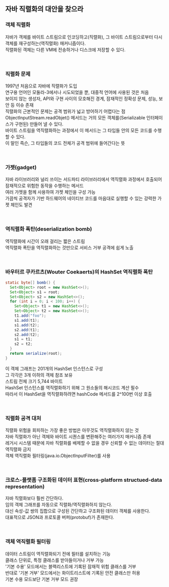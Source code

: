 ## 자바 직렬화의 대안을 찾으라

### 객체 직렬화
자바가 객체를 바이트 스트림으로 인코딩하고(직렬화), 그 바이트 스트림으로부터 다시 객체를 재구성하는(역직렬화) 매커니즘이다.  
직렬화된 객체는 다른 VM에 전송하거나 디스크에 저장할 수 있다.  

</br>

### 직렬화 문제
1997년 처음으로 자바에 직렬화가 도입  
연구용 언어인 모둘라-3에서나 시도되었을 뿐, 대중적 언어에 사용된 것은 처음  
보이지 않는 생성자, API와 구현 사이의 모호해진 경계, 잠재적인 정확성 문제, 성능, 보안 등 이슈 존재  
직렬화의 근본적인 문제는 공격 범위가 넓고 방어하기 어렵다는 점  
ObjectInputStream.readObjet() 메서드는 거의 모든 객체를(Serializable 인터페이스가 구현된) 만들어 낼 수 있다.  
바이트 스트림을 역직렬화하는 과정에서 이 메서드는 그 타입들 안의 모든 코드를 수행할 수 있다.  
이 말인 즉슨, 그 타입들의 코드 전체가 공격 범위에 들어간다는 뜻  

</br>

### 가젯(gadget)
자바 라이브러리와 널리 쓰이는 서드파티 라이브러리에서 역직렬화 과정에서 호출되어 잠재적으로 위험한 동작을 수행하는 메서드  
여러 가젯을 함께 사용하여 가젯 체인을 구성 가능  
가끔씩 공격자가 기반 하드웨어의 네이티브 코드를 마음대로 실행할 수 있는 강력한 가젯 체인도 발견  

</br>

### 역직렬화 폭탄(deserialization bomb)
역직렬화에 시간이 오래 걸리는 짧은 스트림  
역직렬화 폭탄을 역직렬화하는 것만으로 서비스 거부 공격에 쉽게 노출  

</br>

### 바우터르 쿠카르츠(Wouter Coekaerts)의 HashSet 역직렬화 폭탄
```` java
static byte[] bomb() {
  Set<Object> root = new HashSet<>();
  Set<Object> s1 = root;
  Set<Object> s2 = new HashSet<>();
  for (int i = 0; i < 100; i++) {
    Set<Object> t1 = new HashSet<>();
    Set<Object> t2 = new HashSet<>();
    t1.add("foo");
    s1.add(t1);
    s1.add(t2);
    s2.add(t1);
    s2.add(t2);
    s1 = t1;
    s2 = t2;
  }
  return serialize(root);
}
````

이 객체 그래프는 201개의 HashSet 인스턴스로 구성  
그 각각은 3개 이하의 객체 참조 보유  
스트림 전체 크기 5,744 바이트  
HashSet 인스턴스를 역직렬화하기 위해 그 원소들의 해시코드 계산 필수  
따라서 이 HashSet을 역직렬화하려면 hashCode 메서드를 2^100번 이상 호출  

</br>

### 직렬화 공격 대처
직렬화 위험을 회피하는 가장 좋은 방법은 아무것도 역직렬화하지 않는 것  
자바 직렬화가 아닌 객체와 바이트 시퀀스를 변환해주는 여러가지 매커니즘 존재  
레거시 시스템 때문에 자바 직렬화를 배제할 수 없을 경우 신뢰할 수 없는 데이터는 절대 역직렬화 금지  
객체 역직렬화 필터링(java.io.ObjectInputFilter)를 사용  

</br>

### 크로스-플랫폼 구조화된 데이터 표현(cross-platform structued-data representation)
자바 직렬화보다 훨씬 간단하다.  
임의 객체 그래프를 자동으로 직렬화/역직렬화하지 않는다.  
대신 속성-값 쌍의 집합으로 구성된 간단하고 구조화된 데이터 객체를 사용한다.  
대표적으로 JSON과 프로토콜 버퍼(protobuf)가 존재한다.  

</br>

### 객체 역직렬화 필터링
데이터 스트림이 역직렬화되기 전에 필터를 설치하는 기능  
클래스 단위로, 특정 클래스를 받아들이거나 거부 가능  
'기본 수용' 모드에서는 블랙리스트에 기록된 잠재적 위험 클래스를 거부  
반대로 '기본 거부' 모드에서는 화이트리스트에 기록된 안전 클래스만 허용  
기본 수용 모드보단 기본 거부 모드 권장  

</br>



